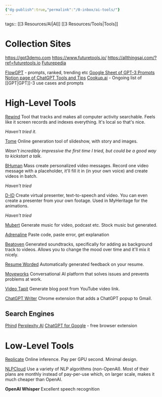 ```yaml
---
{"dg-publish":true,"permalink":"/0-inbox/ai-tools/"}
---
```


tags:: [[3 Resources/AI\|AI]] [[3 Resources/Tools\|Tools]]

# Collection Sites
https://gpt3demo.com
https://www.futuretools.io/
https://allthingsai.com/?ref=futuretools.io
[Futurepedia](https://www.futurepedia.io/)

[FlowGPT](https://flowgpt.com) - prompts, ranked, trending etc
[Google Sheet of GPT-3 Prompts](https://docs.google.com/spreadsheets/d/1EuciDyKqFg2CIoQS89tF238oGtJq8a4mRx8kV9eA1Lc/edit#gid=2011839893)
[Notion page of ChatGPT Tools and Tips](https://entreresource.notion.site/ChatGPT-Prompts-Tools-and-Tips-91a2343b03f3428cb7b2f4298f938733)
[Cookup.ai](https://cookup.ai/) - Ongoing list of [[GPT\|GPT]]-3 use cases and prompts

# High-Level Tools

[Rewind](https://www.rewind.ai/)
Tool that tracks and makes all computer activity searchable.
Feels like it screen records and indexes everything. It's local so that's nice.

*Haven't tried it.*

[Tome](https://beta.tome.app/)
Online generation tool of slideshow, with story and images.

*Wasn't incredibly impressive the first time I tried, but could be a good way to kickstart a talk.*

[BHuman](https://www.bhuman.ai/)
Mass create personalized video messages.
Record one video message with a placeholder, it'll fill it in (in your own voice) and create videos in batch.

*Haven't tried*

[D-ID](https://www.d-id.com/)
Create virtual presenter, text-to-speech and video.
You can even create a presenter from your own footage.
Used in MyHeritage for the animations.

*Haven't tried*

[Mubert](https://mubert.com)
Generate music for video, podcast etc.
Stock music but generated.

[Adrenaline](https://useadrenaline.com/)
Paste code, paste error, get explanation

[Beatoven](https://www.beatoven.ai/)
Generated soundtracks, specifically for adding as background track to videos. Allows you to change the mood over time and it'll mix it nicely.

[Resume Worded](https://resumeworded.com)
Automatically generated feedback on your resume.

[Moveworks](https://www.moveworks.com/)
Conversational AI platform that solves issues and prevents problems at work.

[Video Tapit](https://videotapit.com)
Generate blog post from YouTube video link.

[ChatGPT Writer](https://chatgptwriter.ai/)
Chrome extension that adds a ChatGPT popup to Gmail.

## Search Engines
[Phind](https://phind.com/)
[Perplexity AI](https://www.perplexity.ai/)
[ChatGPT for Google](https://chrome.google.com/webstore/detail/chatgpt-for-google/jgjaeacdkonaoafenlfkkkmbaopkbilf) - free browser extension

# Low-Level Tools

[Replicate](https://replicate.com) 
Online inference. Pay per GPU second. Minimal design.

[NLPCloud](https://nlpcloud.com/)
Use a variety of NLP algorithms (non-OpenAI). Most of their plans are monthly instead of pay-per-use which, on larger scale, makes it much cheaper than OpenAI.

**OpenAI Whisper**
Excellent speech recognition